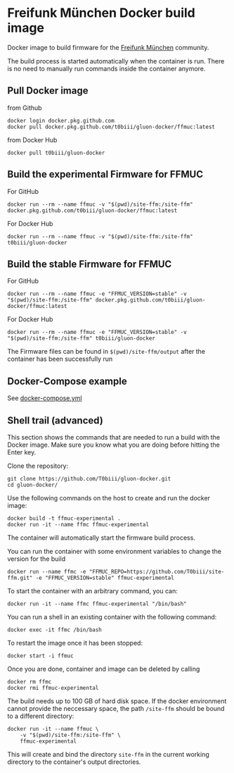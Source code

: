 # Freifunk München Docker build image

Docker image to build firmware for the [Freifunk München](https://ffmuc.net) community.

The build process is started automatically when the container is run. There is no need to manually run commands inside the container anymore.

## Pull Docker image 
from Github

	docker login docker.pkg.github.com
	docker pull docker.pkg.github.com/t0biii/gluon-docker/ffmuc:latest
	
from Docker Hub

	docker pull t0biii/gluon-docker
	
## Build the experimental Firmware for FFMUC

For GitHub
	
	docker run --rm --name ffmuc -v "$(pwd)/site-ffm:/site-ffm" docker.pkg.github.com/t0biii/gluon-docker/ffmuc:latest
	
For Docker Hub

	docker run --rm --name ffmuc -v "$(pwd)/site-ffm:/site-ffm" t0biii/gluon-docker

## Build the stable Firmware for FFMUC

For GitHub

	docker run --rm --name ffmuc -e "FFMUC_VERSION=stable" -v "$(pwd)/site-ffm:/site-ffm" docker.pkg.github.com/t0biii/gluon-docker/ffmuc:latest

For Docker Hub

	docker run --rm --name ffmuc -e "FFMUC_VERSION=stable" -v "$(pwd)/site-ffm:/site-ffm" t0biii/gluon-docker

The Firmware files can be found in `$(pwd)/site-ffm/output` after the container has been successfully run


## Docker-Compose example

See [docker-compose.yml](https://github.com/T0biii/gluon-docker/blob/FFMUC-Test/docker-compose.yml)

## Shell trail (advanced)

This section shows the commands that are needed to run a build with the Docker image. Make sure you know what you are doing before hitting the Enter key.


Clone the repository:

    git clone https://github.com/T0biii/gluon-docker.git
    cd gluon-docker/

Use the following commands on the host to create and run the docker image:

    docker build -t ffmuc-experimental .
    docker run -it --name ffmc ffmuc-experimental 

The container will automatically start the firmware build process.
    
You can run the container with some environment variables to change the version for the build

	docker run --name ffmc -e "FFMUC_REPO=https://github.com/T0biii/site-ffm.git" -e "FFMUC_VERSION=stable" ffmuc-experimental

To start the container with an arbitrary command, you can:

	docker run -it --name ffmc ffmuc-experimental "/bin/bash"

You can run a shell in an existing container with the following command:

    docker exec -it ffmc /bin/bash

To restart the image once it has been stopped:

    docker start -i ffmuc

Once you are done, container and image can be deleted by calling

    docker rm ffmc
    docker rmi ffmuc-experimental

The build needs up to 100 GB of hard disk space. If the docker environment cannot provide the neccessary space, the path `/site-ffm` should be bound to a different directory:

    docker run -it --name ffmuc \
        -v "$(pwd)/site-ffm:/site-ffm" \
        ffmuc-experimental

This will create and bind the directory `site-ffm` in the current working directory to the container's output directories.


